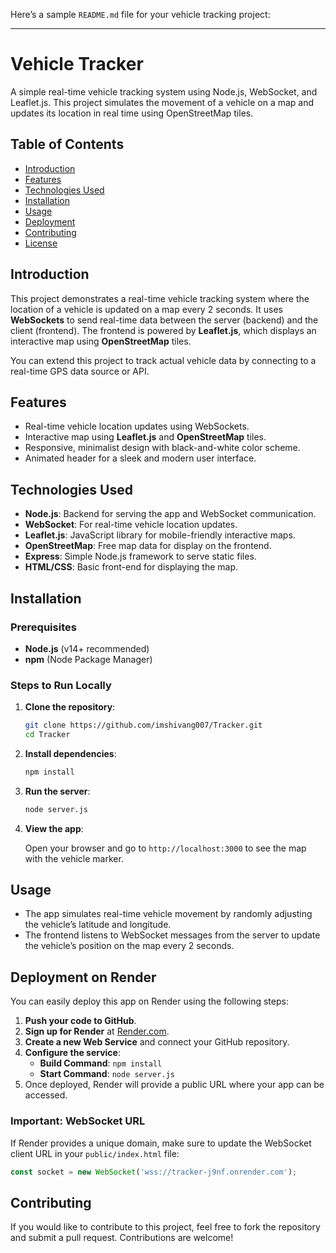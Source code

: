 Here’s a sample `README.md` file for your vehicle tracking project:

---

# Vehicle Tracker

A simple real-time vehicle tracking system using Node.js, WebSocket, and Leaflet.js. This project simulates the movement of a vehicle on a map and updates its location in real time using OpenStreetMap tiles.

## Table of Contents

- [Introduction](#introduction)
- [Features](#features)
- [Technologies Used](#technologies-used)
- [Installation](#installation)
- [Usage](#usage)
- [Deployment](#deployment-on-render)
- [Contributing](#contributing)
- [License](#license)

## Introduction

This project demonstrates a real-time vehicle tracking system where the location of a vehicle is updated on a map every 2 seconds. It uses **WebSockets** to send real-time data between the server (backend) and the client (frontend). The frontend is powered by **Leaflet.js**, which displays an interactive map using **OpenStreetMap** tiles.

You can extend this project to track actual vehicle data by connecting to a real-time GPS data source or API.

## Features

- Real-time vehicle location updates using WebSockets.
- Interactive map using **Leaflet.js** and **OpenStreetMap** tiles.
- Responsive, minimalist design with black-and-white color scheme.
- Animated header for a sleek and modern user interface.

## Technologies Used

- **Node.js**: Backend for serving the app and WebSocket communication.
- **WebSocket**: For real-time vehicle location updates.
- **Leaflet.js**: JavaScript library for mobile-friendly interactive maps.
- **OpenStreetMap**: Free map data for display on the frontend.
- **Express**: Simple Node.js framework to serve static files.
- **HTML/CSS**: Basic front-end for displaying the map.

## Installation

### Prerequisites

- **Node.js** (v14+ recommended)
- **npm** (Node Package Manager)

### Steps to Run Locally

1. **Clone the repository**:

   ```bash
   git clone https://github.com/imshivang007/Tracker.git
   cd Tracker
   ```

2. **Install dependencies**:

   ```bash
   npm install
   ```

3. **Run the server**:

   ```bash
   node server.js
   ```

4. **View the app**:

   Open your browser and go to `http://localhost:3000` to see the map with the vehicle marker.

## Usage

- The app simulates real-time vehicle movement by randomly adjusting the vehicle’s latitude and longitude.
- The frontend listens to WebSocket messages from the server to update the vehicle’s position on the map every 2 seconds.


## Deployment on Render

You can easily deploy this app on Render using the following steps:

1. **Push your code to GitHub**.
2. **Sign up for Render** at [Render.com](https://render.com).
3. **Create a new Web Service** and connect your GitHub repository.
4. **Configure the service**:
   - **Build Command**: `npm install`
   - **Start Command**: `node server.js`
5. Once deployed, Render will provide a public URL where your app can be accessed.

### Important: WebSocket URL
If Render provides a unique domain, make sure to update the WebSocket client URL in your `public/index.html` file:
```javascript
const socket = new WebSocket('wss://tracker-j9nf.onrender.com');
```

## Contributing

If you would like to contribute to this project, feel free to fork the repository and submit a pull request. Contributions are welcome!

